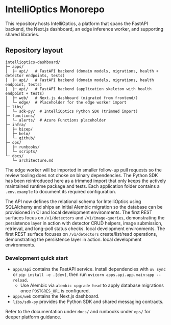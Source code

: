 # IntelliOptics Monorepo

This repository hosts IntelliOptics, a platform that spans the FastAPI backend,
the Next.js dashboard, an edge inference worker, and supporting shared
libraries.

## Repository layout

```
intellioptics-dashboard/
├─ apps/
│  ├─ api/   # FastAPI backend (domain models, migrations, health + detector endpoints, tests)
│  ├─ api/   # FastAPI backend (domain models, migrations, health endpoint, tests)
│  ├─ api/   # FastAPI backend (application skeleton with health endpoint + tests)
│  ├─ web/   # Next.js dashboard (migrated from frontend/)
│  └─ edge/  # Placeholder for the edge worker import
├─ libs/
│  └─ sdk-py/  # IntelliOptics Python SDK (trimmed import)
├─ functions/
│  └─ alerts/  # Azure Functions placeholder
├─ infra/
│  ├─ bicep/
│  ├─ helm/
│  └─ github/
├─ ops/
│  ├─ runbooks/
│  └─ scripts/
└─ docs/
   └─ architecture.md
```

The edge worker will be imported in smaller follow-up pull requests so the
review tooling does not choke on binary dependencies. The Python SDK has been
reintroduced here as a trimmed import that only keeps the actively maintained
runtime package and tests. Each application folder contains a `.env.example` to
document its required configuration.

The API now defines the relational schema for IntelliOptics using SQLAlchemy and
ships an initial Alembic migration so the database can be provisioned in CI and
local development environments. The first REST surfaces focus on `/v1/detectors`
and `/v1/image-queries`, demonstrating the persistence layer in action with
detector CRUD helpers, image submission, retrieval, and long-poll status checks.
local development environments. The first REST surface focuses on `/v1/detectors`
create/list/read operations, demonstrating the persistence layer in action.
local development environments.

### Development quick start

* `apps/api` contains the FastAPI service. Install dependencies with `uv sync`
or `pip install -e .[dev]`, then run `uvicorn apps.api.app.main:app --reload`.
  * Use Alembic via `alembic upgrade head` to apply database migrations once
    `POSTGRES_URL` is configured.
* `apps/web` contains the Next.js dashboard.
* `libs/sdk-py` provides the Python SDK and shared messaging contracts.

Refer to the documentation under `docs/` and runbooks under `ops/` for deeper
platform guidance.
